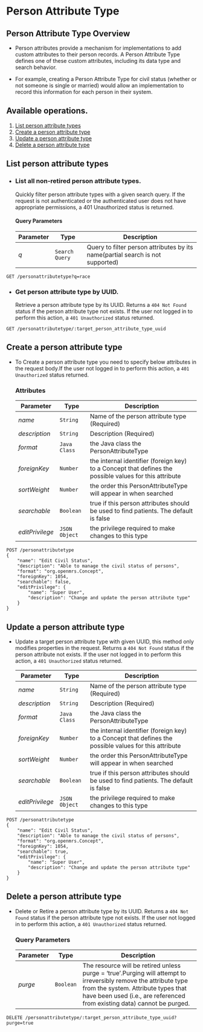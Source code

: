 # Person Attribute Type

## Person Attribute Type Overview

* Person attributes provide a mechanism for implementations to add custom attributes to their person records. A Person Attribute Type defines one of these custom attributes, including its data type and search behavior.

* For example, creating a Person Attribute Type for civil status (whether or not someone is single or married) would allow an implementation to record this information for each person in their system.

## Available operations.

1. [List person attribute types](#list-person-attribute-types)
2. [Create a person attribute type](#create-a-person-attribute-type)
3. [Update a person attribute type](#update-a-person-attribute-type)
4. [Delete a person attribute type](#delete-a-person-attribute-type)


## List person attribute types

* ### List all non-retired person attribute types.

    Quickly filter person attribute types with a given search query. If the request is not authenticated or the authenticated user does not have appropriate permissions, a 401 Unauthorized status is returned.

    #### Query Parameters

    Parameter | Type | Description
    --- | --- | ---
    *q* | `Search Query` | Query to filter person attributes by its name(partial search is not supported)

```console
GET /personattributetype?q=race
 ```

* ### Get person attribute type by UUID.

    Retrieve a person attribute type by its UUID. Returns a `404 Not Found` status if the person attribute type not exists. If the
    user not logged in to  perform this action, a `401 Unauthorized` status returned.

```console
GET /personattributetype/:target_person_attribute_type_uuid
```

## Create a person attribute type

* To Create a person attribute type you need to specify below attributes in the request body.If the user not logged in to perform this action,
 a `401 Unauthorized` status returned.

    ### Attributes

    Parameter | Type | Description
    --- | --- | ---
    *name* | `String` | Name of the person attribute type (Required)
    *description* | `String` | Description (Required)
    *format* | `Java Class` | the Java class the PersonAttributeType  
    *foreignKey* | `Number` | the internal identifier (foreign key) to a Concept that defines the possible values for this attribute
    *sortWeight* | `Number` | the order this PersonAttributeType will appear in when searched
    *searchable* | `Boolean` | true if this person attributes should be used to find patients. The default is false
    *editPrivilege* | `JSON Object` | the privilege required to make changes to this type

```console
POST /personattributetype
{
    "name": "Edit Civil Status",
    "description": "Able to manage the civil status of persons",
    "format": "org.openmrs.Concept",
    "foreignKey": 1054,
    "searchable": false,
    "editPrivilege": {
        "name": "Super User",
        "description": "Change and update the person attribute type"
    }
}
```
## Update a person attribute type

*  Update a target person attribute type with given UUID, this method only modifies properties in the request. Returns a `404 Not Found`
status if the person attribute not exists. If the user not logged in to perform this action, a `401 Unauthorized` status returned.

    Parameter | Type | Description
    --- | --- | ---
    *name* | `String` | Name of the person attribute type (Required)
    *description* | `String` | Description (Required)
    *format* | `Java Class` | the Java class the PersonAttributeType  
    *foreignKey* | `Number` | the internal identifier (foreign key) to a Concept that defines the possible values for this attribute
    *sortWeight* | `Number` | the order this PersonAttributeType will appear in when searched
    *searchable* | `Boolean` | true if this person attributes should be used to find patients. The default is false
    *editPrivilege* | `JSON Object` | the privilege required to make changes to this type

```console
POST /personattributetype
{
    "name": "Edit Civil Status",
    "description": "Able to manage the civil status of persons",
    "format": "org.openmrs.Concept",
    "foreignKey": 1054,
    "searchable": true,
    "editPrivilege": {
        "name": "Super User",
        "description": "Change and update the person attribute type"
    }
}
```

## Delete a person attribute type

* Delete or Retire a person attribute type by its UUID. Returns a `404 Not Found` status if the person attribute type not
 exists. If the user not logged in to  perform this action, a `401 Unauthorized` status returned.

    ### Query Parameters

    Parameter | Type | Description
    --- | --- | ---
    *purge* | `Boolean` | The resource will be retired unless purge = ‘true’.Purging will attempt to irreversibly remove the attribute type from the system. Attribute types that have been used (i.e., are referenced from existing data) cannot be purged.

```console
DELETE /personattributetype/:target_person_attribute_type_uuid?purge=true
```

